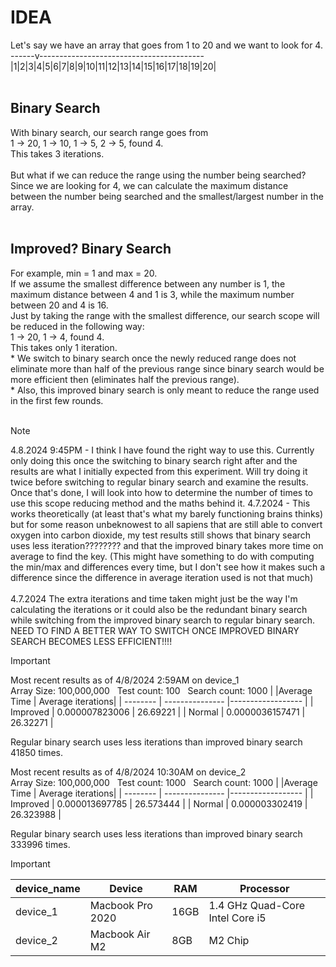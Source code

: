 # IDEA <br />
Let's say we have an array that goes from 1 to 20 and we want to look for 4.<br />
------v-----------------------------------------<br />
|1|2|3|4|5|6|7|8|9|10|11|12|13|14|15|16|17|18|19|20|<br />
<br />
## Binary Search <br />
With binary search, our search range goes from <br />
1 -> 20, 1 -> 10, 1 -> 5, 2 -> 5, found 4. <br />
This takes 3 iterations.<br />
<br />
But what if we can reduce the range using the number being searched?<br />
Since we are looking for 4, we can calculate the maximum distance between the number being searched and the smallest/largest number in the array.<br />
<br />
## Improved? Binary Search <br />
For example, min = 1 and max = 20.<br />
If we assume the smallest difference between any number is 1, the maximum distance between 4 and 1 is 3, while the maximum number between 20 and 4 is 16.<br />
Just by taking the range with the smallest difference, our search scope will be reduced in the following way:<br />
1 -> 20, 1 -> 4, found 4.<br />
This takes only 1 iteration.<br />
\* We switch to binary search once the newly reduced range does not eliminate more than half of the previous range since binary search would be more efficient then (eliminates half the previous range).<br />
\* Also, this improved binary search is only meant to reduce the range used in the first few rounds.<br /><br />
>[!NOTE]
>4.8.2024 9:45PM - I think I have found the right way to use this. Currently only doing this once the switching to binary search right after and the results are what I initially expected from this experiment. Will try doing it twice before switching to regular binary search and examine the results. Once that's done, I will look into how to determine the number of times to use this scope reducing method and the maths behind it.
>4.7.2024 - This works theoretically (at least that's what my barely functioning brains thinks) but for some reason unbeknowest to all sapiens that are still able to convert oxygen into carbon dioxide, my test results still shows that binary search uses less iteration???????? and that the improved binary takes more time on average to find the key. (This might have something to do with computing the min/max and differences every time, but I don't see how it makes such a difference since the difference in average iteration used is not that much)<br /><br />
>4.7.2024 The extra iterations and time taken might just be the way I'm calculating the iterations or it could also be the redundant binary search while switching from the improved binary search to regular binary search. NEED TO FIND A BETTER WAY TO SWITCH ONCE IMPROVED BINARY SEARCH BECOMES LESS EFFICIENT!!!! 

> [!IMPORTANT]
> Most recent results as of 4/8/2024 2:59AM on device_1 <br />
> Array Size: 100,000,000 &nbsp; Test count: 100 &nbsp; Search count: 1000
> |          |Average Time     | Average iterations|
> | -------- | --------------- |------------------ |
> | Improved | 0.000007823006  | 26.69221          |
> | Normal   | 0.0000036157471 | 26.32271          |
> 
> Regular binary search uses less iterations than improved binary search 41850 times. 
>
> Most recent results as of 4/8/2024 10:30AM on device_2 <br />
> Array Size: 100,000,000 &nbsp; Test count: 1000 &nbsp; Search count: 1000
> |          |Average Time     | Average iterations|
> | -------- | --------------- |------------------ |
> | Improved | 0.000013697785  | 26.573444         |
> | Normal   | 0.000003302419  | 26.323988         |
> 
> Regular binary search uses less iterations than improved binary search 333996 times. 

> [!IMPORTANT]
> | device_name | Device           | RAM  | Processor                       |
> | ----------- | ---------------- | ---- | ------------------------------- |
> | device_1    | Macbook Pro 2020 | 16GB | 1.4 GHz Quad-Core Intel Core i5 |
> | device_2    | Macbook Air M2   | 8GB  | M2 Chip                         |
